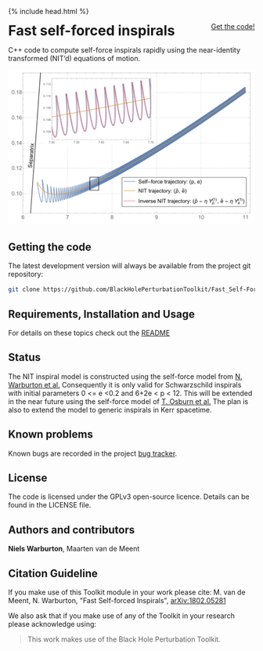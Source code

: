 {% include head.html %}

<p>
 <h1 style="display:inline">Fast self-forced inspirals</h1> <span style="float:right;"><a href="{{ site.github.repository_url }}" class = "code_btn">Get the code!</a></span>
</p>

C++ code to compute self-force inspirals rapidly using the near-identity transformed (NIT’d) equations of motion.


![NIT phase space inspiral](phase_space_inspiral.png)

## Getting the code

The latest development version will always be available from the project git
repository:

```bash
git clone https://github.com/BlackHolePerturbationToolkit/Fast_Self-Forced_Inspirals.git
```

## Requirements, Installation and Usage

For details on these topics check out the [README](https://github.com/BlackHolePerturbationToolkit/Fast_Self-Forced_Inspirals/blob/master/README.md)

## Status

The NIT inspiral model is constructed using the self-force model from [N. Warburton et al.](https://arxiv.org/abs/1111.6908) Consequently it is only valid for Schwarzschild inspirals with initial parameters 0 <= e <0.2 and 6+2e < p < 12. This will be extended in the near future using the self-force model of [T. Osburn et al.](https://arxiv.org/abs/1511.01498) The plan is also to extend the model to generic inspirals in Kerr spacetime.

## Known problems

Known bugs are recorded in the project [bug tracker](https://github.com/BlackHolePerturbationToolkit/Fast_Self-Forced_Inspirals/issues).

## License

The code is licensed under the GPLv3 open-source licence. Details can be found in the LICENSE file.

## Authors and contributors

**Niels Warburton**, Maarten van de Meent    


## Citation Guideline

If you make use of this Toolkit module in your work please cite: M. van de Meent, N. Warburton, "Fast Self-forced Inspirals", [arXiv:1802.05281](https://arxiv.org/abs/1802.05281)

We also ask that if you make use of any of the Toolkit in your research please acknowledge using:

> This work makes use of the Black Hole Perturbation Toolkit.
